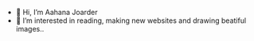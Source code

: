 - 👋 Hi, I’m  Aahana Joarder
- 👀 I’m interested in reading, making new websites and drawing beatiful images..
<!---
I'm sure you will enjoy going ahead this link!
You can click the Preview link to take a look at your changes.
--->
